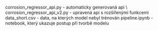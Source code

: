 corrosion_regressor_api.py - automaticky generovaná api \\
corrosion_regressor_api_v2.py - upravená api s rozšířenými funkcemi
data_short.csv - data, na kterých model nebyl trénován
pipeline.ipynb - notebook, který ukazuje postup při tvorbě modelu 
